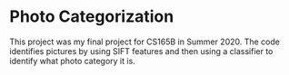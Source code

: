 # Photo Categorization

This project was my final project for CS165B in Summer 2020. 
The code identifies pictures by using SIFT features and then using a classifier to identify what photo category it is.
